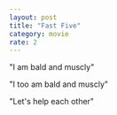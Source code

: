 ```yaml
---
layout: post
title: "Fast Five"
category: movie
rate: 2
---
```


"I am bald and muscly"

"I too am bald and muscly"

"Let's help each other"